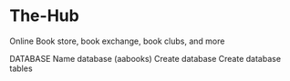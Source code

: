 # The-Hub
Online Book store, book exchange, book clubs, and more

DATABASE
Name database (aabooks)
Create database
Create database tables